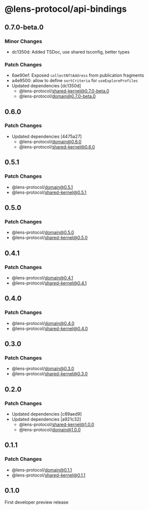 # @lens-protocol/api-bindings

## 0.7.0-beta.0

### Minor Changes

- dc1350d: Added TSDoc, use shared tsconfig, better types

### Patch Changes

- 6ae90ef: Exposed `collectNftAddress` from publication fragments
- a4e9500: allow to define `sortCriteria` for `useExploreProfiles`
- Updated dependencies [dc1350d]
  - @lens-protocol/shared-kernel@0.7.0-beta.0
  - @lens-protocol/domain@0.7.0-beta.0

## 0.6.0

### Patch Changes

- Updated dependencies [4475a27]
  - @lens-protocol/domain@0.6.0
  - @lens-protocol/shared-kernel@0.6.0

## 0.5.1

### Patch Changes

- @lens-protocol/domain@0.5.1
- @lens-protocol/shared-kernel@0.5.1

## 0.5.0

### Patch Changes

- @lens-protocol/domain@0.5.0
- @lens-protocol/shared-kernel@0.5.0

## 0.4.1

### Patch Changes

- @lens-protocol/domain@0.4.1
- @lens-protocol/shared-kernel@0.4.1

## 0.4.0

### Patch Changes

- @lens-protocol/domain@0.4.0
- @lens-protocol/shared-kernel@0.4.0

## 0.3.0

### Patch Changes

- @lens-protocol/domain@0.3.0
- @lens-protocol/shared-kernel@0.3.0

## 0.2.0

### Patch Changes

- Updated dependencies [c89aed9]
- Updated dependencies [a921c32]
  - @lens-protocol/shared-kernel@1.0.0
  - @lens-protocol/domain@1.0.0

## 0.1.1

### Patch Changes

- @lens-protocol/domain@0.1.1
- @lens-protocol/shared-kernel@0.1.1

## 0.1.0

First developer preview release
